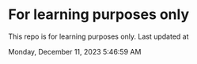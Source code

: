 # For learning purposes only
This repo is for learning purposes only.
Last updated at

Monday, December 11, 2023 5:46:59 AM

